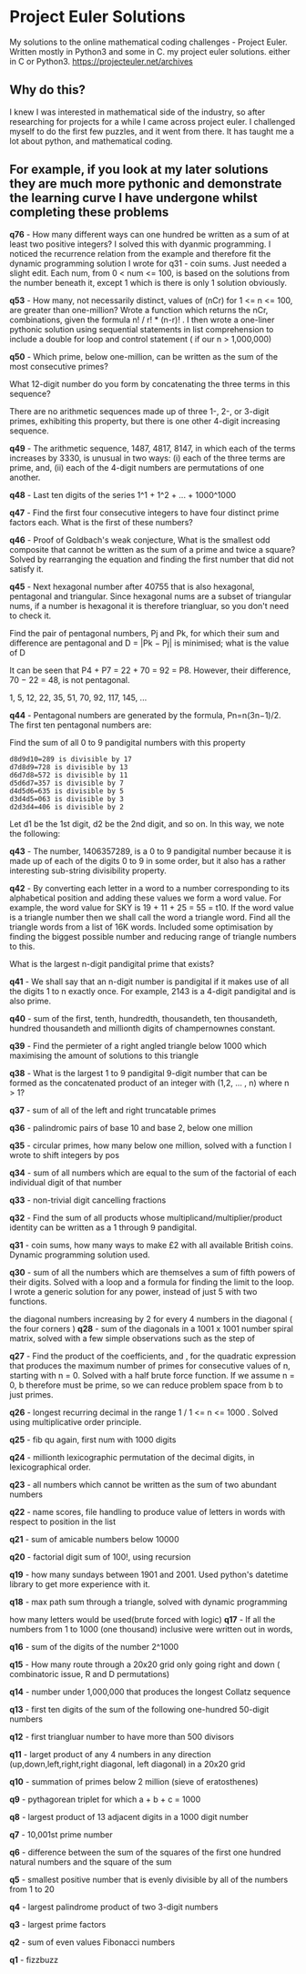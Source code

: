 # Project Euler Solutions
My solutions to the online mathematical coding challenges - Project Euler. Written mostly in Python3 and some in C.
my project euler solutions. either in C or Python3.
https://projecteuler.net/archives

## Why do this?
I knew I was interested in mathematical side of the industry, so after researching for projects for a while I came across project euler. I challenged myself to do the first few puzzles, and it went from there. It has taught me a lot about python, and mathematical coding.

## For example, if you look at my later solutions they are much more pythonic and demonstrate the learning curve I have undergone whilst completing these problems

**q76** - How many different ways can one hundred be written as a sum of at least two positive integers?
          I solved this with dyanmic programming. I noticed the recurrence relation from the example and therefore fit the dynamic programming solution I wrote for q31 - coin sums. Just needed a slight edit. Each num, from 0 < num <= 100, is based on the solutions from the number beneath it, except 1 which is there is only 1 solution obviously.
          
**q53** - How many, not necessarily distinct, values of (nCr) for 1 <= n <= 100, are greater than one-million? Wrote a function which returns the nCr, combinations, given the formula n! / r! * (n-r)! . I then wrote a one-liner pythonic solution using sequential statements in list comprehension to include a double for loop and control statement ( if our n > 1,000,000)

**q50** - Which prime, below one-million, can be written as the sum of the most consecutive primes?

What 12-digit number do you form by concatenating the three terms in this sequence?

There are no arithmetic sequences made up of three 1-, 2-, or 3-digit primes, exhibiting this property, but there is one other 4-digit increasing sequence.

**q49** - The arithmetic sequence, 1487, 4817, 8147, in which each of the terms increases by 3330, is unusual in two ways: (i) each of the three terms are prime, and, (ii) each of the 4-digit numbers are permutations of one another.

**q48** - Last ten digits of the series 1^1 + 1^2 + ... + 1000^1000

**q47** - Find the first four consecutive integers to have four distinct prime factors each. What is the first of these numbers?

**q46** - Proof of Goldbach's weak conjecture, What is the smallest odd composite that cannot be written as the sum of a prime and twice a square? Solved by rearranging the equation and finding the first number that did not satisfy it.

**q45** - Next hexagonal number after 40755 that is also hexagonal, pentagonal and triangular. Since hexagonal nums are a subset of triangular nums, if a number is hexagonal it is therefore triangluar, so you don't need to check it.

Find the pair of pentagonal numbers, Pj and Pk, for which their sum and difference are pentagonal and D = |Pk − Pj| is minimised; what is the value of D

It can be seen that P4 + P7 = 22 + 70 = 92 = P8. However, their difference, 70 − 22 = 48, is not pentagonal.

1, 5, 12, 22, 35, 51, 70, 92, 117, 145, ...

**q44** - Pentagonal numbers are generated by the formula, Pn=n(3n−1)/2. The first ten pentagonal numbers are:

Find the sum of all 0 to 9 pandigital numbers with this property

    d8d9d10=289 is divisible by 17
    d7d8d9=728 is divisible by 13
    d6d7d8=572 is divisible by 11
    d5d6d7=357 is divisible by 7
    d4d5d6=635 is divisible by 5
    d3d4d5=063 is divisible by 3
    d2d3d4=406 is divisible by 2

Let d1 be the 1st digit, d2 be the 2nd digit, and so on. In this way, we note the following:

**q43** - The number, 1406357289, is a 0 to 9 pandigital number because it is made up of each of the digits 0 to 9 in some order, but it also has a rather interesting sub-string divisibility property.

**q42** - By converting each letter in a word to a number corresponding to its alphabetical position and adding these values we form a word value. For example, the word value for SKY is 19 + 11 + 25 = 55 = t10. If the word value is a triangle number then we shall call the word a triangle word. Find all the triangle words from a list of 16K words. Included some optimisation by finding the biggest possible number and reducing range of triangle numbers to this.


What is the largest n-digit pandigital prime that exists?

**q41** - We shall say that an n-digit number is pandigital if it makes use of all the digits 1 to n exactly once. For example, 2143 is a 4-digit pandigital and is also prime.

**q40** - sum of the first, tenth, hundredth, thousandeth, ten thousandeth, hundred thousandeth and millionth digits of champernownes constant.

**q39** - Find the permieter of a right angled triangle below 1000 which maximising the amount of solutions to this triangle 

**q38** - What is the largest 1 to 9 pandigital 9-digit number that can be formed as the concatenated product of an integer with (1,2, ... , n) where n > 1?

**q37** - sum of all of the left and right truncatable primes

**q36** - palindromic pairs of base 10 and base 2, below one million

**q35** - circular primes, how many below one million, solved with a function I wrote to shift integers by pos

**q34** - sum of all numbers which are equal to the sum of the factorial of each individual digit of that number

**q33** - non-trivial digit cancelling fractions

**q32** - Find the sum of all products whose multiplicand/multiplier/product identity can be written as a 1 through 9 pandigital.

**q31** - coin sums, how many ways to make £2 with all available British coins. Dynamic programming solution used.

**q30** - sum of all the numbers which are themselves a sum of fifth powers of their digits. Solved with a loop and a formula for finding the limit to the loop. I wrote a generic solution for any power, instead of just 5 with two functions.

the diagonal numbers increasing by 2 for every 4 numbers in the diagonal ( the four corners )
**q28** - sum of the diagonals in a 1001 x 1001 number spiral matrix, solved with a few simple observations such as the step of 

**q27** - Find the product of the coefficients, and , for the quadratic expression that produces the maximum number of primes for consecutive values of n, starting with n = 0. Solved with a half brute force function. If we assume n = 0, b therefore must be prime, so we can reduce problem space from b to just primes.

**q26** - longest recurring decimal in the range 1 / 1 <= n <= 1000 . Solved using multiplicative order principle.

**q25** - fib qu again, first num with 1000 digits

**q24** - millionth lexicographic permutation of the decimal digits, in lexicographical order.

**q23** - all numbers which cannot be written as the sum of two abundant numbers

**q22** - name scores, file handling to produce value of letters in words with respect to position in the list

**q21** - sum of amicable numbers below 10000

**q20** - factorial digit sum of 100!, using recursion

**q19** - how many sundays between 1901 and 2001. Used python's datetime library to get more experience with it.

**q18** - max path sum through a triangle, solved with dynamic programming

how many letters would be used(brute forced with logic)
**q17** - If all the numbers from 1 to 1000 (one thousand) inclusive were written out in words,

**q16** -  sum of the digits of the number 2^1000

**q15** - How many route through a 20x20 grid only going right and down ( combinatoric issue, R and D permutations)

**q14** - number under 1,000,000 that produces the longest Collatz sequence

**q13** - first ten digits of the sum of the following one-hundred 50-digit numbers

**q12** - first triangluar number to have more than 500 divisors

**q11** - larget product of any 4 numbers in any direction (up,down,left,right,right diagonal, left diagonal) in a 20x20 grid

**q10** - summation of primes below 2 million (sieve of eratosthenes)

**q9** - pythagorean triplet for which a + b + c = 1000

**q8** - largest product of 13 adjacent digits in a 1000 digit number

**q7** - 10,001st prime number

**q6** - difference between the sum of the squares of the first one hundred natural numbers and the square of the sum

**q5** - smallest positive number that is evenly divisible by all of the numbers from 1 to 20

**q4** - largest palindrome product of two 3-digit numbers

**q3** - largest prime factors

**q2** - sum of even values Fibonacci numbers

**q1** - fizzbuzz
